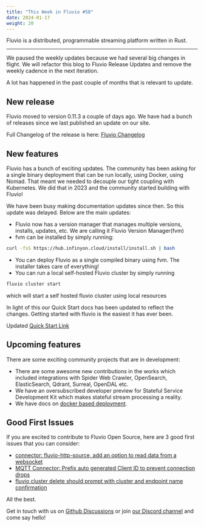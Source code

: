 ```yaml
---
title: "This Week in Fluvio #58"
date: 2024-01-17
weight: 20
---
```

Fluvio is a distributed, programmable streaming platform written in Rust.

---

We paused the weekly updates because we had several big changes in flight. We will refactor this blog to Fluvio Release Updates and remove the weekly cadence in the next iteration.

A lot has happened in the past couple of months that is relevant to update.

 
## New release
Fluvio moved to version 0.11.3 a couple of days ago. We have had a bunch of releases since we last published an update on our site.

Full Changelog of the release is here: [Fluvio Changelog]

 
## New features
Fluvio has a bunch of exciting updates. The community has been asking for a single binary deployment that can be run locally, using Docker, using Nomad. That meant we needed to decouple our tight coupling with Kubernetes. We did that in 2023 and the community started building with Fluvio!

We have been busy making documentation updates since then. So this update was delayed. Below are the main updates:

- Fluvio now has a version manager that manages multiple versions, installs, updates, etc. We are calling it Fluvio Version Manager(fvm)
- fvm can be installed by simply running:
```bash
curl -fsS https://hub.infinyon.cloud/install/install.sh | bash
```
- You can deploy Fluvio as a single compiled binary using fvm. The installer takes care of everything!
- You can run a local self-hosted Fluvio cluster by simply running
```bash
fluvio cluster start
```
which will start a self hosted fluvio cluster using local resources

In light of this our Quick Start docs has been updated to reflect the changes. Getting started with fluvio is the easiest it has ever been.

Updated [Quick Start Link]

 
## Upcoming features
There are some exciting community projects that are in development:

- There are some awesome new contributions in the works which included integrations with Spider Web Crawler, OpenSearch, ElasticSearch, Qdrant, Surreal, OpenDAL etc.
- We have an oversubscribed developer preview for Stateful Service Development Kit which makes stateful stream processing a reality.
- We have docs on [docker based deployment].
 
## Good First Issues
If you are excited to contribute to Fluvio Open Source, here are 3 good first issues that you can consider:

- [connector: fluvio-http-source, add an option to read data from a websocket]
- [MQTT Connector: Prefix auto generated Client ID to prevent connection drops]
- [fluvio cluster delete should prompt with cluster and endpoint name confirmation]

All the best.

Get in touch with us on [Github Discussions] or join [our Discord channel] and come say hello!

[Quick Start Link]: ../docs/fluvio/quickstart
[Fluvio open source]: https://github.com/infinyon/fluvio
[our CHANGELOG]: https://github.com/infinyon/fluvio/blob/master/CHANGELOG.md
[our Discord channel]: https://discordapp.com/invite/bBG2dTz
[Github Discussions]: https://github.com/infinyon/fluvio/discussions
[Fluvio Changelog]: https://github.com/infinyon/fluvio/blob/7fbe42ca06ead90f1821a551ff258b868f3fff3c/CHANGELOG.md
[CHANGELOG]: https://github.com/infinyon/fluvio/blob/v0.11.11/CHANGELOG.md
[connector: fluvio-http-source, add an option to read data from a websocket]: https://github.com/infinyon/fluvio/issues/3829
[MQTT Connector: Prefix auto generated Client ID to prevent connection drops]: https://github.com/infinyon/fluvio/issues/3825
[fluvio cluster delete should prompt with cluster and endpoint name confirmation]: https://arc.net/l/quote/hcztknom
[docker based deployment]: ../docs/fluvio/how-to/use-fluvio-in-docker